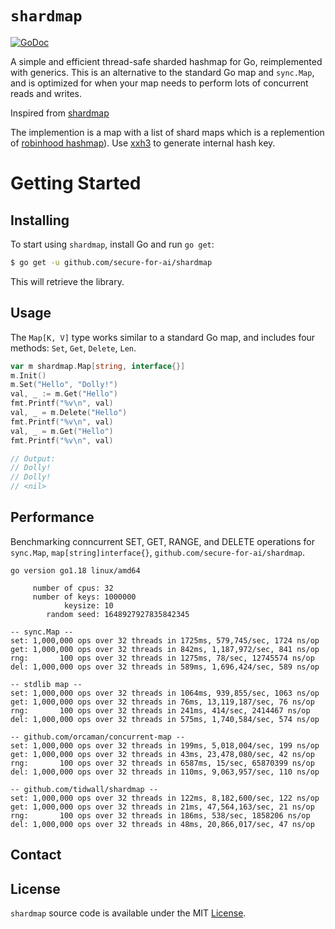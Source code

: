 # `shardmap`

[![GoDoc](https://img.shields.io/badge/api-reference-blue.svg?style=flat-square)](https://godoc.org/github.com/secure-for-ai/shardmap)

A simple and efficient thread-safe sharded hashmap for Go, reimplemented with generics.
This is an alternative to the standard Go map and `sync.Map`, and is optimized
for when your map needs to perform lots of concurrent reads and writes.

Inspired from [shardmap](https://github.com/tidwall/shardmap/)

The implemention is a map with a list of shard maps which is a replemention of 
[robinhood hashmap](https://github.com/tidwall/rhh)). Use
[xxh3](github.com/zeebo/xxh3) to generate internal hash key.

# Getting Started

## Installing

To start using `shardmap`, install Go and run `go get`:

```sh
$ go get -u github.com/secure-for-ai/shardmap
```

This will retrieve the library.

## Usage

The `Map[K, V]` type works similar to a standard Go map, and includes four methods:
`Set`, `Get`, `Delete`, `Len`.

```go
var m shardmap.Map[string, interface{}]
m.Init()
m.Set("Hello", "Dolly!")
val, _ := m.Get("Hello")
fmt.Printf("%v\n", val)
val, _ = m.Delete("Hello")
fmt.Printf("%v\n", val)
val, _ = m.Get("Hello")
fmt.Printf("%v\n", val)

// Output:
// Dolly!
// Dolly!
// <nil>
```

## Performance

Benchmarking conncurrent SET, GET, RANGE, and DELETE operations for 
    `sync.Map`, `map[string]interface{}`, `github.com/secure-for-ai/shardmap`. 

```
go version go1.18 linux/amd64

     number of cpus: 32
     number of keys: 1000000
            keysize: 10
        random seed: 1648927927835842345

-- sync.Map --
set: 1,000,000 ops over 32 threads in 1725ms, 579,745/sec, 1724 ns/op
get: 1,000,000 ops over 32 threads in 842ms, 1,187,972/sec, 841 ns/op
rng:       100 ops over 32 threads in 1275ms, 78/sec, 12745574 ns/op
del: 1,000,000 ops over 32 threads in 589ms, 1,696,424/sec, 589 ns/op

-- stdlib map --
set: 1,000,000 ops over 32 threads in 1064ms, 939,855/sec, 1063 ns/op
get: 1,000,000 ops over 32 threads in 76ms, 13,119,187/sec, 76 ns/op
rng:       100 ops over 32 threads in 241ms, 414/sec, 2414467 ns/op
del: 1,000,000 ops over 32 threads in 575ms, 1,740,584/sec, 574 ns/op

-- github.com/orcaman/concurrent-map --
set: 1,000,000 ops over 32 threads in 199ms, 5,018,004/sec, 199 ns/op
get: 1,000,000 ops over 32 threads in 43ms, 23,478,080/sec, 42 ns/op
rng:       100 ops over 32 threads in 6587ms, 15/sec, 65870399 ns/op
del: 1,000,000 ops over 32 threads in 110ms, 9,063,957/sec, 110 ns/op

-- github.com/tidwall/shardmap --
set: 1,000,000 ops over 32 threads in 122ms, 8,182,600/sec, 122 ns/op
get: 1,000,000 ops over 32 threads in 21ms, 47,564,163/sec, 21 ns/op
rng:       100 ops over 32 threads in 186ms, 538/sec, 1858206 ns/op
del: 1,000,000 ops over 32 threads in 48ms, 20,866,017/sec, 47 ns/op
```

## Contact

<!--Josh Baker [@tidwall](http://twitter.com/tidwall)-->

## License

`shardmap` source code is available under the MIT [License](/LICENSE).
